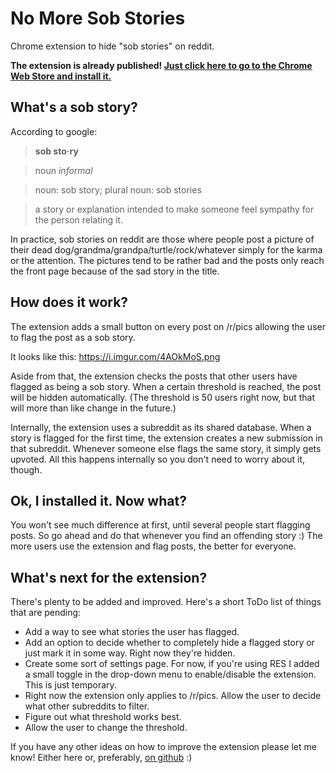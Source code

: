 # No More Sob Stories
Chrome extension to hide "sob stories" on reddit.

**The extension is already published! [Just click here to go to the Chrome Web Store and install it.](https://chrome.google.com/webstore/detail/no-more-sob-stories/opecfkdocaeliamlmmmmghlmiehhacnk)**

## What's a sob story?
According to google:
> **sob sto·ry**

> noun *informal*

> noun: sob story; plural noun: sob stories

> a story or explanation intended to make someone feel sympathy for the person relating it.

In practice, sob stories on reddit are those where people post a picture of their dead dog/grandma/grandpa/turtle/rock/whatever simply for the karma or the attention. The pictures tend to be rather bad and the posts only reach the front page because of the sad story in the title.

## How does it work?
The extension adds a small button on every post on /r/pics allowing the user to flag the post as a sob story.

It looks like this: https://i.imgur.com/4AOkMoS.png

Aside from that, the extension checks the posts that other users have flagged as being a sob story. When a certain threshold is reached, the post will be hidden automatically. (The threshold is 50 users right now, but that will more than like change in the future.)

Internally, the extension uses a subreddit as its shared database. When a story is flagged for the first time, the extension creates a new submission in that subreddit. Whenever someone else flags the same story, it simply gets upvoted. All this happens internally so you don't need to worry about it, though. 

## Ok, I installed it. Now what?
You won't see much difference at first, until several people start flagging posts. So go ahead and do that whenever you find an offending story :) The more users use the extension and flag posts, the better for everyone.

## What's next for the extension?
There's plenty to be added and improved. Here's a short ToDo list of things that are pending:

* Add a way to see what stories the user has flagged.
* Add an option to decide whether to completely hide a flagged story or just mark it in some way. Right now they're hidden.
* Create some sort of settings page. For now, if you're using RES I added a small toggle in the drop-down menu to enable/disable the extension. This is just temporary.
* Right now the extension only applies to /r/pics. Allow the user to decide what other subreddits to filter.
* Figure out what threshold works best.
* Allow the user to change the threshold.

If you have any other ideas on how to improve the extension please let me know! Either here or, preferably, [on github](https://github.com/jsayol/NoMoreSobStories/issues) :)
